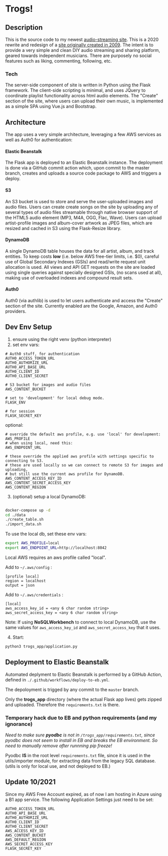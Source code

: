 # Trogs!

## Description
This is the source code to my newest [audio-streaming site](https://mushmud.com).  This is a 2020 rewrite and redesign of a [site originally created in 2009](https://github.com/davidwmartines/MushMud-Archive).  The intent is to provide a very simple and clean DIY audio streaming and sharing platform, geared towards independent musicians.  There are purposely no social features such as liking, commenting, following, etc.

### Tech
The server-side component of site is written in Python using the Flask framework.  The client-side scripting is minimal, and uses JQuery to coordinate playlist functionality across html audio elements.  The "Create" section of the site, where users can upload their own music, is implemented as a simple SPA using Vue.js and Bootstrap.

## Architecture
The app uses a very simple architecture, leveraging a few AWS services as well as Auth0 for authentication:

#### Elastic Beanstalk
The Flask app is deployed to an Elastic Beanstalk instance.  The deployment is done via a GitHub commit action which, upon commit to the master branch, creates and uploads a source code package to AWS and triggers a deploy.

#### S3
An S3 bucket is used to store and serve the user-uploaded images and audio files.  Users can create create songs on the site by uploading any of several types of audio files streamable through native browser support of the HTML5 audio element (MP3, M4A, OGG, Flac, Wave).  Users can upload artist-profile images and album-cover artwork as JPEG files, which are resized and cached in S3 using the Flask-Resize library.

#### DynamoDB
A single DynamoDB table houses the data for all artist, album, and track entities.  To keep costs **low** (i.e. below AWS free-tier limits, i.e. $0), careful use of Global Secondary Indexes (GSIs) and read/write request unit allocation is used.  All views and API GET requests on the site are loaded using single queries against specially designed GSIs, (no scans used at all), making use of overloaded indexes and compound result sets.

#### Auth0
Auth0 (via authlib) is used to let users authenticate and access the "Create" section of the site.  Currently enabled are the Google, Amazon, and Auth0 providers.


## Dev Env Setup

1. ensure using the right venv (python interpreter)
2. set env vars:

```
# Auth0 stuff, for authentication
AUTH0_ACCESS_TOKEN_URL
AUTH0_AUTHORIZE_URL
AUTH0_API_BASE_URL
AUTH0_CLIENT_ID
AUTH0_CLIENT_SECRET

# S3 bucket for images and audio files
AWS_CONTENT_BUCKET

# set to 'development' for local debug mode.
FLASK_ENV

# for session
FLASK_SECRET_KEY
```

optional:
```
# override the default aws profile, e.g. use 'local' for development:
AWS_PROFILE
# when using local, need this:
AWS_ENDPOINT_URL

# these override the applied aws profile with settings specific to connecting to S3.
# these are used locally so we can connect to remote S3 for images and uploading,
# but still use the current aws profile for DynamoDB.
AWS_CONTENT_ACCESS_KEY_ID
AWS_CONTENT_SECRET_ACCESS_KEY
AWS_CONTENT_REGION
```

3. (optional) setup a local DynamoDB:

```sh

docker-compose up -d
cd ./data
./create_table.sh
./import_data.sh
```
To use the local db, set these env vars:
```sh
export AWS_PROFILE=local
export AWS_ENDPOINT_URL=http://localhost:8042
```

Local AWS requires an aws profile called "local".

Add to `~/.aws/config` :
```
[profile local]
region = localhost
output = json
```

Add to `~/.aws/credentials` :
```
[local]
aws_access_key_id = <any 6 char random string>
aws_secret_access_key = <any 6 char random string>
```
Note: If using **NoSQLWorkbench** to connect to local DynamoDB, use the same values for `aws_access_key_id` and `aws_secret_access_key` that it uses.

4. Start:
```sh
python3 trogs_app/application.py
```

## Deployment to Elastic Beanstalk

Automated deplyment to Elastic Beanstalk is performed by a GitHub Action, defined in 
`./.github/workflows/deploy-to-eb.yml`.  

The depoloyment is trigged by any commit to the `master` branch.

Only the **trogs_app** directory (where the actual Flask app lives) gets zipped and uploaded.  Therefore the `requirements.txt` is there.  


### Temporary hack due to EB and python requirements (and my ignorance) ### 

*Need to make sure **pyodbc** is not in `/trogs_app/requirements.txt`, since pyodbc does not seem to install in EB and breaks the EB environment.  So need to manually remove after runnning pip freeze!*  

Pyodbc **IS** in the root level `requirements.txt` file, since it is used in the utils/importer module, for extracting data from the legacy SQL database.  (utils is only for local use, and not deployed to EB.)


## Update 10/2021
Since my AWS Free Account expired, as of now I am hosting in Azure using a B1 app service.  The following Application Settings just need to be set:
```
AUTH0_ACCESS_TOKEN_URL
AUTH0_API_BASE_URL
AUTH0_AUTHORIZE_URL
AUTH0_CLIENT_ID
AUTH0_CLIENT_SECRET
AWS_ACCESS_KEY_ID
AWS_CONTENT_BUCKET
AWS_DEFAULT_REGION
AWS_SECRET_ACCESS_KEY
FLASK_SECRET_KEY
```
